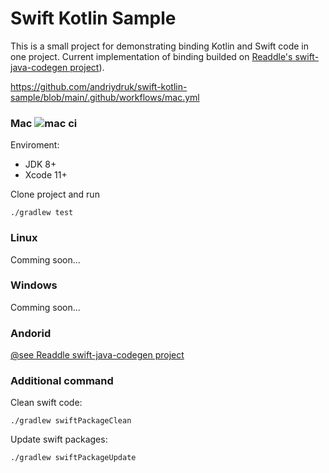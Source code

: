 # Swift Kotlin Sample

This is a small project for demonstrating binding Kotlin and Swift code in one project.
Current implementation of binding builded on [Readdle's swift-java-codegen project](https://github.com/readdle/swift-java-codegen)).

https://github.com/andriydruk/swift-kotlin-sample/blob/main/.github/workflows/mac.yml

### Mac ![mac ci](https://github.com/andriydruk/swift-kotlin-sample/workflows/macOS/badge.svg)

Enviroment:
* JDK 8+
* Xcode 11+

Clone project and run

```
./gradlew test
```

### Linux

Comming soon...

### Windows

Comming soon...

### Andorid

[@see Readdle swift-java-codegen project](https://github.com/readdle/swift-java-codegen)

### Additional command

Clean swift code:
```
./gradlew swiftPackageClean
```

Update swift packages:
```
./gradlew swiftPackageUpdate
```
